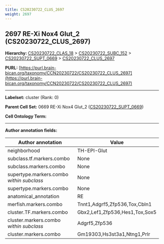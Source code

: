 ```yaml
---
title: CS20230722_CLUS_2697
weight: 2697
---
```

## 2697 RE-Xi Nox4 Glut_2 (CS20230722_CLUS_2697)
<b>Hierarchy: </b>
[CS20230722_CLAS_18](../CS20230722_CLAS_18) >
[CS20230722_SUBC_152](../CS20230722_SUBC_152) >
[CS20230722_SUPT_0669](../CS20230722_SUPT_0669) >
[CS20230722_CLUS_2697](../CS20230722_CLUS_2697)

**PURL:** [https://purl.brain-bican.org/taxonomy/CCN20230722/CS20230722_CLUS_2697](https://purl.brain-bican.org/taxonomy/CCN20230722/CS20230722_CLUS_2697)

---


**Labelset:** cluster (Rank: 0)

**Parent Cell Set:** 0669 RE-Xi Nox4 Glut_2 ([CS20230722_SUPT_0669](../CS20230722_SUPT_0669))



**Cell Ontology Term:** 

[MARKER GENES.]: #


---

[TRANSFERRED ANNOTATIONS.]: #


[AUTHOR ANNOTATION FIELDS.]: #


**Author annotation fields:**

| Author annotation | Value |
|-------------------|-------|
|neighborhood|TH-EPI-Glut|
|subclass.tf.markers.combo|None|
|subclass.markers.combo|None|
|supertype.markers.combo _within subclass_|None|
|supertype.markers.combo|None|
|anatomical_annotation|RE|
|merfish.markers.combo|Tnnt1,Adgrf5,Zfp536,Tox,Cbln1|
|cluster.TF.markers.combo|Gbx2,Lef1,Zfp536,Hes1,Tox,Sox5|
|cluster.markers.combo _within subclass_|Adgrf5,Zfp536|
|cluster.markers.combo|Gm19303,Hs3st3a1,Ntng1,Prlr|
